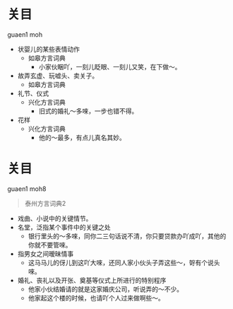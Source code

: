 # 关目
guaen1 moh
+ 状婴儿的某些表情动作
  * 如皋方言词典
    - 小家伙睏吖，一刻儿眨眼、一刻儿又笑，在下做～。
+ 故弄玄虚、玩嘘头、卖关子。
  * 如皋方言词典
+ 礼节、仪式
  * 兴化方言词典
    - 旧式的婚礼～多唻，一步也错不得。
+ 花样
  * 兴化方言词典
    - 他的～最多，有点儿真名其妙。

# 关目
guaen1 moh8
> 泰州方言词典2
- 戏曲、小说中的关键情节。
- 名堂，泛指某个事件中的关键之处
  - 银行里头的～多唻，同你二三句话说不清，你只要贷款办吖成吖，其他的你就不要管唻。
- 指男女之间暧昧情事
  - 这马马儿的伢儿到这吖大唻，还同人家小伙头子弄这些～，哿有个说头唻。
- 婚礼、丧礼以及开张、奠基等仪式上所进行的特别程序
  - 他家小伙结婚请的就是这家婚庆公司，听说弄的～不少。
  - 他家起这个楼的时候，也请吖个人过来做啊些～。

